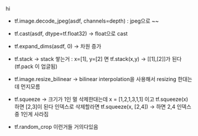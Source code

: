 hi

- tf.image.decode_jpeg(asdf, channels=depth) : jpeg으로 ~~
- tf.cast(asdf, dtype=tf.float32) -> float으로 cast 
- tf.expand_dims(asdf, 0) -> 차원 증가 

- tf.stack -> stack 쌓는거 : x=[1], y=[2] 면 tf.stack(x,y) -> [[1],[2]]가 된다 (tf.pack 이 업글됨)
- tf.image.resize_bilinear -> bilinear interpolation을 사용해서 resizing 한대는데 먼지모름

- tf.squeeze -> 크기가 1인 멀 삭제한대는데 x = [1,2,1,3,1,1] 이고 tf.squeeze(x) 하면 [2,3]이 된다
인덱스로 삭제할라면 tf.squeeze(x, [2,4]) -> 하면 2,4 인덱스중 1인게 사라짐

- tf.random_crop 이런거들 거의다있음


